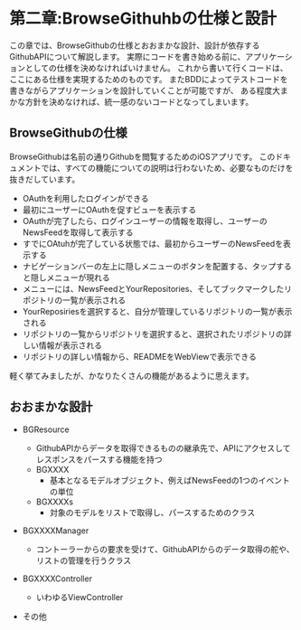 # 第二章:BrowseGithuhbの仕様と設計

この章では、BrowseGithubの仕様とおおまかな設計、設計が依存するGithubAPIについて解説します。
実際にコードを書き始める前に、アプリケーションとしての仕様を決めなければいけません。
これから書いて行くコードは、ここにある仕様を実現するためのものです。
またBDDによってテストコードを書きながらアプリケーションを設計していくことが可能ですが、
ある程度大まかな方針を決めなければ、統一感のないコードとなってしまいます。

## BrowseGithubの仕様
BrowseGithubは名前の通りGithubを閲覧するためのiOSアプリです。
このドキュメントでは、すべての機能についての説明は行わないため、必要なものだけを抜きだしています。

* OAuthを利用したログインができる
* 最初にユーザーにOAuthを促すビューを表示する
* OAuthが完了したら、ログインユーザーの情報を取得し、ユーザーのNewsFeedを取得して表示する
* すでにOAtuhが完了している状態では、最初からユーザーのNewsFeedを表示する
* ナビゲーションバーの左上に隠しメニューのボタンを配置する、タップすると隠しメニューが現れる
* メニューには、NewsFeedとYourRepositories、そしてブックマークしたリポジトリの一覧が表示される
* YourReposiriesを選択すると、自分が管理しているリポジトリの一覧が表示される
* リポジトリの一覧からリポジトリを選択すると、選択されたリポジトリの詳しい情報が表示される
* リポジトリの詳しい情報から、READMEをWebViewで表示できる

軽く挙てみましたが、かなりたくさんの機能があるように思えます。

## おおまかな設計

* BGResource
  * GithubAPIからデータを取得できるものの継承先で、APIにアクセスしてレスポンスをパースする機能を持つ
  * BGXXXX
    * 基本となるモデルオブジェクト、例えばNewsFeedの1つのイベントの単位
  * BGXXXXs
    * 対象のモデルをリストで取得し、パースするためのクラス
* BGXXXXManager
  * コントーラーからの要求を受けて、GithubAPIからのデータ取得の舵や、リストの管理を行うクラス
* BGXXXXController
  * いわゆるViewController

* その他


